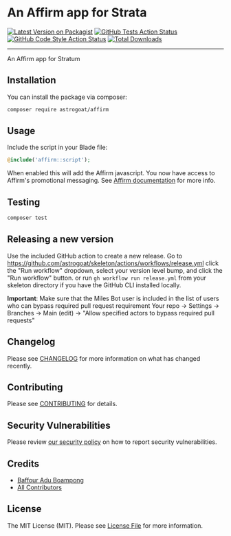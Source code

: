 # An Affirm app for Strata

[![Latest Version on Packagist](https://img.shields.io/packagist/v/astrogoat/affirm.svg?style=flat-square)](https://packagist.org/packages/astrogoat/affirm)
[![GitHub Tests Action Status](https://img.shields.io/github/workflow/status/astrogoat/affirm/run-tests?label=tests)](https://github.com/astrogoat/affirm/actions?query=workflow%3Arun-tests+branch%3Amain)
[![GitHub Code Style Action Status](https://img.shields.io/github/workflow/status/astrogoat/affirm/Check%20&%20fix%20styling?label=code%20style)](https://github.com/astrogoat/affirm/actions?query=workflow%3A"Check+%26+fix+styling"+branch%3Amain)
[![Total Downloads](https://img.shields.io/packagist/dt/astrogoat/affirm.svg?style=flat-square)](https://packagist.org/packages/astrogoat/affirm)

---

An Affirm app for Stratum

## Installation

You can install the package via composer:

```bash
composer require astrogoat/affirm
```

## Usage

Include the script in your Blade file:

```php
@include('affirm::script');
```

When enabled this will add the Affirm javascript. You now have access to Affirm's promotional messaging.
See [Affirm documentation](https://docs.affirm.com/developers/docs/promo-messaging-getting-started/) for more info.


## Testing

```bash
composer test
```

## Releasing a new version

Use the included GitHub action to create a new release.
Go to https://github.com/astrogoat/skeleton/actions/workflows/release.yml click the "Run workflow" dropdown, select your version level bump, and click the "Run workflow" button.
or run `gh workflow run release.yml` from your skeleton directory if you have the GitHub CLI installed locally.

**Important**: Make sure that the Miles Bot user is included in the list of users who can bypass required pull request requirement
Your repo -> Settings -> Branches -> Main (edit) -> "Allow specified actors to bypass required pull requests"


## Changelog

Please see [CHANGELOG](CHANGELOG.md) for more information on what has changed recently.


## Contributing

Please see [CONTRIBUTING](.github/CONTRIBUTING.md) for details.


## Security Vulnerabilities

Please review [our security policy](../../security/policy) on how to report security vulnerabilities.


## Credits

- [Baffour Adu Boampong](https://github.com/baffouradu)
- [All Contributors](../../contributors)



## License

The MIT License (MIT). Please see [License File](LICENSE.md) for more information.
